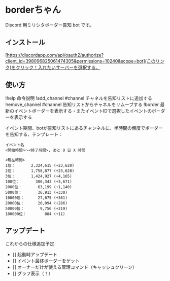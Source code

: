 # borderちゃん

Discord 用ミリシタボーダー告知 bot です。

## インストール

[https://discordapp.com/api/oauth2/authorize?client_id=398096825061474305&permissions=10240&scope=bot](このリンク)をクリック！入れたいサーバーを選択する。

## 使い方

!help                      命令説明
!add_channel #channel      チャネルを告知リストに追加する
!remove_channel #channel   告知リストからチャネルをリムーブする
!border <id>               最新のイベントボーダーを表示する・またイベントIDで選択したイベントのボーダーを表示する
  
イベント期間、botが告知リストにあるチャンネルに、半時間の頻度でボーダーを告知する、テンプレート：

```
イベント名
<開始時間>～<終了時間>, あと O 日 X 時間

<現在時間>
1位：       2,324,615 (+23,628)
2位：       1,758,877 (+23,628)
3位：       1,424,927 (+4,165)
100位：       306,343 (+3,671)
2000位：       63,199 (+1,140)
5000位：       36,913 (+330)
10000位：      27,675 (+361)
20000位：      20,094 (+286)
50000位：       9,756 (+219)
100000位：        884 (+11)
```

## アップデート

これからの仕様追加予定

- [] 起動時アップデート
- [] イベント最終ボーダーをゲット
- [] オーナーだけが使える管理コマンド（キャッシュクリーン）
- [] グラフ表示（！）

